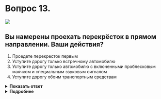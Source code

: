 # Вопрос 13.

![](https://s.drom.ru/i24227/pdd/tickets/2016/1542608298.jpg)

## Вы намерены проехать перекрёсток в прямом направлении. Ваши действия?

1. Проедете перекресток первым
2. Уступите дорогу только встречному автомобилю
3. Уступите дорогу только автомобилю с включенными проблесковым маячком и специальным звуковым сигналом
4. Уступите дорогу обоим транспортным средствам

<details>
<summary><b>Показать ответ</b></summary>
Правильный ответ: 3
</details>
<details>
<summary><b>Подробнее</b></summary>
Перекресток регулируемый. Первым проедет «оперативник» со специальными сигналами, который может отступать от требований сигналов светофора. Другие водители должны обеспечить ему беспрепятственный проезд перекрёстка. Водитель грузовика обязан уступить Вам, т.е. транспортному средству, движущемуся прямо со встречного направления.
(Пункты 3.1, 3.2, 13.3, 13.4 ПДД)
</details>
